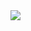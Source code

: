 <div>  
  <img src="https://github-readme-stats.vercel.app/api?username=MaYang666&show_icons=true&theme=radical" align="center"/>  
</div>
<!--
**MaYang666/MaYang666** is a ✨ _special_ ✨ repository because its `README.md` (this file) appears on your GitHub profile.

Here are some ideas to get you started:

- 🔭 I’m currently working on ...
- 🌱 I’m currently learning ...
- 👯 I’m looking to collaborate on ...
- 🤔 I’m looking for help with ...
- 💬 Ask me about ...
- 📫 How to reach me: ...
- 😄 Pronouns: ...
- ⚡ Fun fact: ...
-->
